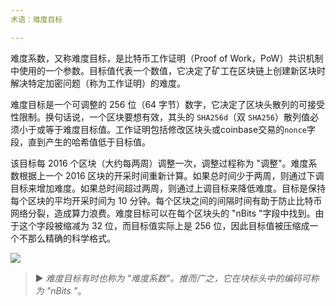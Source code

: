 ```yaml
---
术语：难度目标

---
```

难度系数，又称难度目标，是比特币工作证明（Proof of Work，PoW）共识机制中使用的一个参数。目标值代表一个数值，它决定了矿工在区块链上创建新区块时解决特定加密问题（称为工作证明）的难度。

难度目标是一个可调整的 256 位（64 字节）数字，它决定了区块头散列的可接受性限制。换句话说，一个区块要想有效，其头的 `SHA256d`（双 `SHA256`）散列值必须小于或等于难度目标值。工作证明包括修改区块头或coinbase交易的`nonce`字段，直到产生的哈希值低于目标值。

该目标每 2016 个区块（大约每两周）调整一次，调整过程称为 "调整"。难度系数根据上一个 2016 区块的开采时间重新计算。如果总时间少于两周，则通过下调目标来增加难度。如果总时间超过两周，则通过上调目标来降低难度。目标是保持每个区块的平均开采时间为 10 分钟。每个区块之间的间隔时间有助于防止比特币网络分裂，造成算力浪费。难度目标可以在每个区块头的 "nBits "字段中找到。由于这个字段被缩减为 32 位，而目标值实际上是 256 位，因此目标值被压缩成一个不那么精确的科学格式。

![](../../dictionnaire/assets/34.webp)

> ► *难度目标有时也称为 "难度系数"。推而广之，它在块标头中的编码可称为 "nBits "*。
